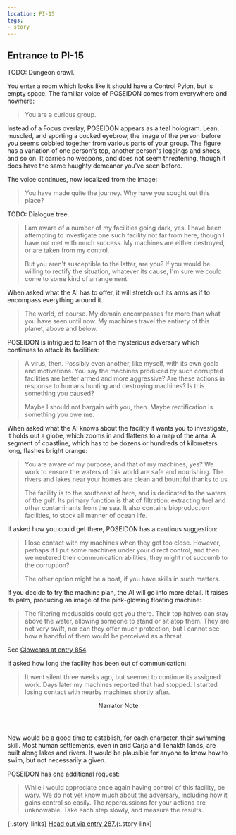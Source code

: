 ```yaml
---
location: PI-15
tags:
- story
---
```


## Entrance to PI-15

TODO: Dungeon crawl.

You enter a room which looks like it should have a Control Pylon, but is empty space.
The familiar voice of POSEIDON comes from everywhere and nowhere:

> You are a curious group.

Instead of a Focus overlay, POSEIDON appears as a teal hologram.
Lean, muscled, and sporting a cocked eyebrow, the image of the person before you seems cobbled together from various parts of your group.
The figure has a variation of one person's top, another person's leggings and shoes, and so on.
It carries no weapons, and does not seem threatening, though it does have the same haughty demeanor you've seen before.

The voice continues, now localized from the image:

> You have made quite the journey.
> Why have you sought out this place?

TODO: Dialogue tree.

> I am aware of a number of my facilities going dark, yes.
> I have been attempting to investigate one such facility not far from here, though I have not met with much success.
> My machines are either destroyed, or are taken from my control.
> 
> But you aren't susceptible to the latter, are you?
> If you would be willing to rectify the situation, whatever its cause, I'm sure we could come to some kind of arrangement.

When asked what the AI has to offer, it will stretch out its arms as if to encompass everything around it.

> The world, of course.
> My domain encompasses far more than what you have seen until now.
> My machines travel the entirety of this planet, above and below.

POSEIDON is intrigued to learn of the mysterious adversary which continues to attack its facilities:

> A virus, then.
> Possibly even another, like myself, with its own goals and motivations.
> You say the machines produced by such corrupted facilities are better armed and more aggressive?
> Are these actions in response to humans hunting and destroying machines?
> Is this something you caused?
> 
> Maybe I should not bargain with you, then.
> Maybe rectification is something you owe me.
 
When asked what the AI knows about the facility it wants you to investigate, it holds out a globe, which zooms in and flattens to a map of the area.
A segment of coastline, which has to be dozens or hundreds of kilometers long, flashes bright orange:

> You are aware of my purpose, and that of my machines, yes?
> We work to ensure the waters of this world are safe and nourishing.
> The rivers and lakes near your homes are clean and bountiful thanks to us.
> 
> The facility is to the southeast of here, and is dedicated to the waters of the gulf.
> Its primary function is that of filtration: extracting fuel and other contaminants from the sea.
> It also contains bioproduction facilities, to stock all manner of ocean life.

If asked how you could get there, POSEIDON has a cautious suggestion:

> I lose contact with my machines when they get too close.
> However, perhaps if I put some machines under your direct control, and then we neutered their communication abilities, they might not succumb to the corruption?
>
> The other option might be a boat, if you have skills in such matters.

If you decide to try the machine plan, the AI will go into more detail.
It raises its palm, producing an image of the pink-glowing floating machine:

> The filtering medusoids could get you there.
> Their top halves can stay above the water, allowing someone to stand or sit atop them.
> They are not very swift, nor can they offer much protection, but I cannot see how a handful of them would be perceived as a threat.

See [Glowcaps at entry 854](854-glowcaps.md).

If asked how long the facility has been out of communication:

> It went silent three weeks ago, but seemed to continue its assigned work.
> Days later my machines reported that had stopped.
> I started losing contact with nearby machines shortly after.

<aside class="narrator-note">
<header>Narrator Note</header>
Now would be a good time to establish, for each character, their swimming skill.
Most human settlements, even in arid Carja and Tenakth lands, are built along lakes and rivers.
It would be plausible for anyone to know how to swim, but not necessarily a given.
</aside>

POSEIDON has one additional request:

> While I would appreciate once again having control of this facility, be wary.
> We do not yet know much about the adversary, including how it gains control so easily.
> The repercussions for your actions are unknowable.
> Take each step slowly, and measure the results.

{:.story-links}
[Head out via entry 287.](287-across-the-bay.md){:.story-link}
